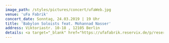 ```yaml
---
image_path: /styles/pictures/concert/ufaWeb.jpg
venue: 'uFa Fabrik'
concert_date: Sonntag, 24.03.2019 | 19 Uhr
title: 'Babylon Soloists feat. Mohannad Nasser'
address: Viktoriastr. 10-18 , 12105 Berlin 
details: <a target="_blank" href="https://ufafabrik.reservix.de/p/reservix/group/296850">Tickets</a>
---
```

